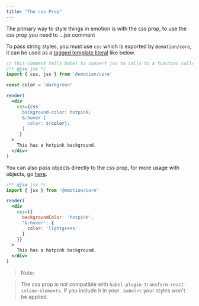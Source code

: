 ```yaml
---
title: "The css Prop"
---
```


The primary way to style things in emotion is with the css prop, to use the css prop you need to ...jsx comment

To pass string styles, you must use `css` which is exported by `@emotion/core`, it can be used as a [tagged template literal](https://developer.mozilla.org/en-US/docs/Web/JavaScript/Reference/Template_literals) like below.

```jsx live
// this comment tells babel to convert jsx to calls to a function called jsx instead of React.createElement
/** @jsx jsx */
import { css, jsx } from '@emotion/core'

const color = 'darkgreen'

render(
  <div
    css={css`
      background-color: hotpink;
      &:hover {
        color: ${color};
      }
    `}
  >
    This has a hotpink background.
  </div>
)
```

You can also pass objects directly to the css prop, for more usage with objects, go [here](/docs/object-styles.md).

```jsx live
/** @jsx jsx */
import { jsx } from '@emotion/core'

render(
  <div
    css={{
      backgroundColor: 'hotpink',
      '&:hover': {
        color: 'lightgreen'
      }
    }}
  >
    This has a hotpink background.
  </div>
)
```

> Note:

> The css prop is not compatible with `babel-plugin-transform-react-inline-elements`. If you include it in your `.babelrc` your styles won't be applied.
